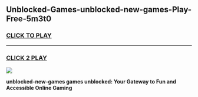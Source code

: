 
## Unblocked-Games-unblocked-new-games-Play-Free-5m3t0
<h3>
<a href="https://premium76.site?title=unblocked-new-games&ref=15A">CLICK TO PLAY</a></h3>
<hr>

<h3>
<a href="https://premium76.site?title=unblocked-new-games&ref=15A">CLICK 2 PLAY</a>
  
</h3>

<a href="https://premium76.site?title=unblocked-new-games&ref=15A"><img src="https://clearcache.store/games.png"></a>


**unblocked-new-games games unblocked: Your Gateway to Fun and Accessible Online Gaming**

